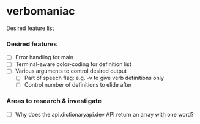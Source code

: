 # verbomaniac
Desired feature list

### Desired features
- [ ] Error handling for main
- [ ] Terminal-aware color-coding for definition list
- [ ] Various arguments to control desired output
    - [ ] Part of speech flag: e.g. -v to give verb definitions only
    - [ ] Control number of definitions to elide after

### Areas to research & investigate
- [ ] Why does the api.dictionaryapi.dev API return an array with one word?
